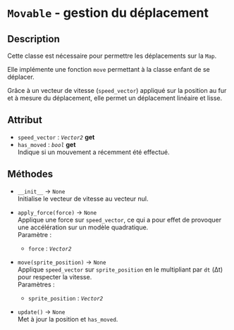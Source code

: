 # `Movable` - gestion du déplacement
## Description
Cette classe est nécessaire pour permettre les déplacements sur la `Map`.

Elle implémente une fonction `move` permettant à la classe enfant de se déplacer.

Grâce à un vecteur de vitesse (`speed_vector`) appliqué sur la position au fur et à mesure du déplacement, 
elle permet un déplacement linéaire et lisse.

## Attribut
- `speed_vector` : *`Vector2`* **get**
- `has_moved` : *`bool`* **get** \
  Indique si un mouvement a récemment été effectué.
## Méthodes
- `__init__` &rarr; `None` \
  Initialise le vecteur de vitesse au vecteur nul.

- `apply_force(force)` &rarr; `None` \
  Applique une force sur `speed_vector`, ce qui a pour effet de provoquer une accélération sur un modèle quadratique. \
  Paramètre :
  * `force` : *`Vector2`*

- `move(sprite_position)` &rarr; `None` \
  Applique `speed_vector` sur `sprite_position` en le multipliant par `dt` (&Delta;t) pour respecter la vitesse. \
  Paramètres :
  * `sprite_position` : *`Vector2`*

- `update()` &rarr; `None` \
  Met à jour la position et `has_moved`.